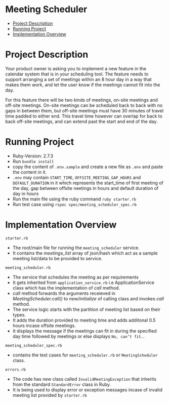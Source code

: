 # Meeting Scheduler

- [Project Description](#project-description)
- [Running Project](#running-project)
- [Implementation Overview](#implementation-overview)



# Project Description

Your product owner is asking you to implement a new feature in the calendar system
that is in your scheduling tool. The feature needs to support arranging a set of
meetings within an 8 hour day in a way that makes them work, and let the user know
if the meetings cannot fit into the day.

For this feature there will be two kinds of meetings, on-site meetings and off-site
meetings. On-site meetings can be scheduled back to back with no gaps in between
them, but off-site meetings must have 30 minutes of travel time padded to either
end. This travel time however can overlap for back to back off-site meetings, and can
extend past the start and end of the day.

# Running Project
- Ruby-Version: 2.7.3
- Run `bundle install`
- copy the content of `.env.sample` and create a new file as `.env` and paste the content in it.  
- `.env` may contain `START_TIME`, `OFFSITE_MEETING_GAP_HOURS` and `DEFAULT_DURATION` in it which represents the start_time of first meeting of the day, gap between offsite neetings in hours and default duration of day in hours
- Run the main file using the ruby command `ruby starter.rb`
- Run test case using `rspec spec/meeting_scheduler_spec.rb`

# Implementation Overview
`starter.rb`
- The root/main file for running the `meeting_scheduler` service.
- It contains the *meetings_list* array of json/hash which act as a sample meeting list/data to be provided to service.

`meeting_scheduler.rb`
- The service that schedules the meeting as per requirements
- It gets inherited from `application_service.rb` i.e ApplicationService class which has the implementation of *call* method.
- *call* method forwards the arguments receieved in *MeetingScheduler.call()* to *new/initialize* of calling class and invokes *call* method.
- The service logic starts with the partition of meeting list based on their types.
- It adds the duration provided to meeting time and adds additonal 0.5 hours incase offsite meetings.
- It displays the message if the meetings can fit in during the specified day time followed by meetings or else displays `No, can’t fit.`.

`meeting_scheduler_spec.rb`
- contains the test cases for `meeting_scheduler.rb` or `MeetingScheduler` class.

`errors.rb`
- The code has new class called `InvalidMeetingException` that inherits from the standard `StandardError` class in Ruby.
- It is being used to display error or exception messages incase of invalid meeting list provided by `starter.rb`
